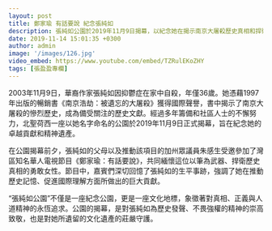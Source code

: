 ```yaml
---
layout: post
title: 鄭家瑜 有話要說 紀念張純如
description: 張純如公園於2019年11月9日揭幕，以紀念她在揭示南京大屠殺歷史真相和捍衛人道精神方面的卓越貢獻。
date: 2019-11-14 15:01:35 +0300
author: admin
image: '/images/126.jpg'
video_embed: https://www.youtube.com/embed/TZRulEKoZHY
tags: [張盈盈專欄]
---
```

2003年11月9日，華裔作家張純如因抑鬱症在家中自殺，年僅36歲。她憑藉1997年出版的暢銷書《南京浩劫：被遺忘的大屠殺》獲得國際聲譽，書中揭示了南京大屠殺的慘烈歷史，成為備受關注的歷史文獻。經過多年籌備和社區人士的不懈努力，北聖荷西一座以她名字命名的公園於2019年11月9日正式揭幕，旨在紀念她的卓越貢獻和精神遺產。

在公園揭幕前夕，張純如的父母以及推動該項目的加州眾議員朱感生受邀參加了灣區知名華人電視節目《鄭家瑜：有話要說》，共同緬懷這位以筆為武器、捍衛歷史真相的勇敢女性。節目中，嘉賓們深切回憶了張純如的生平事跡，強調了她在推動歷史記憶、促進國際理解方面所做出的巨大貢獻。

“張純如公園”不僅是一座紀念公園，更是一座文化地標，象徵著對真相、正義與人道精神的永恆追求。公園的揭幕，是對張純如為歷史發聲、不畏強權的精神的崇高致敬，也是對她所遺留的文化遺產的莊嚴守護。
